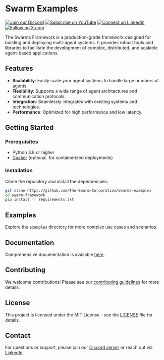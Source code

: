 # Swarm Examples

[![Join our Discord](https://img.shields.io/badge/Discord-Join%20our%20server-5865F2?style=for-the-badge&logo=discord&logoColor=white)](https://discord.gg/agora-999382051935506503) [![Subscribe on YouTube](https://img.shields.io/badge/YouTube-Subscribe-red?style=for-the-badge&logo=youtube&logoColor=white)](https://www.youtube.com/@kyegomez3242) [![Connect on LinkedIn](https://img.shields.io/badge/LinkedIn-Connect-blue?style=for-the-badge&logo=linkedin&logoColor=white)](https://www.linkedin.com/in/kye-g-38759a207/) [![Follow on X.com](https://img.shields.io/badge/X.com-Follow-1DA1F2?style=for-the-badge&logo=x&logoColor=white)](https://x.com/kyegomezb)


The Swarms Framework is a production-grade framework designed for building and deploying multi-agent systems. It provides robust tools and libraries to facilitate the development of complex, distributed, and scalable agent-based applications.

## Features

- **Scalability**: Easily scale your agent systems to handle large numbers of agents.
- **Flexibility**: Supports a wide range of agent architectures and communication protocols.
- **Integration**: Seamlessly integrates with existing systems and technologies.
- **Performance**: Optimized for high performance and low latency.

## Getting Started

### Prerequisites

- Python 3.8 or higher
- [Docker](https://www.docker.com/) (optional, for containerized deployments)

### Installation

Clone the repository and install the dependencies:

```bash
git clone https://github.com/The-Swarm-Corporation/swarms-examples
cd swarm-framework
pip install -r requirements.txt
```

## Examples

Explore the `examples` directory for more complex use cases and scenarios.

## Documentation

Comprehensive documentation is available [here](https://docs.swarms.world).

## Contributing

We welcome contributions! Please see our [contributing guidelines](CONTRIBUTING.md) for more details.

## License

This project is licensed under the MIT License - see the [LICENSE](LICENSE) file for details.

## Contact

For questions or support, please join our [Discord server](https://discord.gg/agora-999382051935506503) or reach out via [LinkedIn](https://www.linkedin.com/in/kye-g-38759a207/).